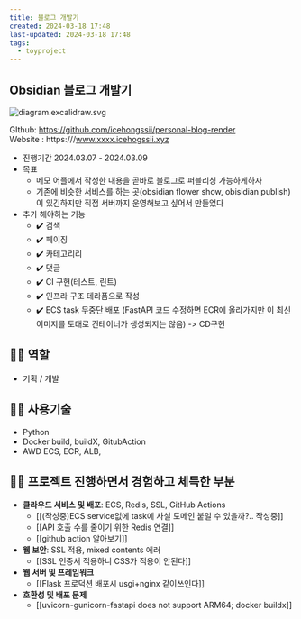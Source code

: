 ```yaml
---
title: 블로그 개발기
created: 2024-03-18 17:48
last-updated: 2024-03-18 17:48
tags:
  - toyproject
---
```


## Obsidian 블로그 개발기

![diagram.excalidraw.svg](https://i.imgur.com/1Gy30lv.png)


GIthub: https://github.com/icehongssii/personal-blog-render  
Website : https:///www.xxxx.icehogssii.xyz


- 진행기간  2024.03.07 - 2024.03.09
- 목표 
	- 메모 어플에서 작성한 내용을 곧바로 블로그로 퍼블리싱 가능하게하자
	- 기존에 비슷한 서비스를 하는 곳(obsidian flower show, obisidian publish)이 있긴하지만 직접 서버까지 운영해보고 싶어서 만들었다
- 추가 해야하는 기능
	- ✔️ 검색
	- ✔️ 페이징 
	- ✔️ 카테고리리
	- ✔️ 댓글 
	- ✔️ CI 구현(테스트, 린트)
	- ✔️ 인프라 구조 테라폼으로 작성
	- ✔️ ECS task 무중단 배포 (FastAPI 코드 수정하면 ECR에 올라가지만 이 최신 이미지를 토대로 컨테이너가 생성되지는 않음) -> CD구현



## 👯‍♂️ 역할

- 기획 / 개발 
## 👯‍♂️ 사용기술

- Python
- Docker build, buildX, GitubAction
- AWD ECS, ECR, ALB,

## 👯‍♂️ 프로젝트 진행하면서 경험하고 체득한 부분

- **클라우드 서비스 및 배포**: ECS, Redis, SSL, GitHub Actions
	- [[(작성중)ECS service없에 task에 사설 도메인 붙일 수 있을까?.. 작성중]]
	- [[API 호출 수를 줄이기 위한 Redis 연결]]
	- [[github action 알아보기]]
- **웹 보안**: SSL 적용, mixed contents 에러
	- [[SSL 인증서 적용하니 CSS가 적용이 안된다]]
- **웹 서버 및 프레임워크**
	- [[Flask 프로덕션 배포시 usgi+nginx 같이쓰인다]]
- **호환성 및 배포 문제**
	- [[uvicorn-gunicorn-fastapi does not support ARM64; docker buildx]]



